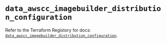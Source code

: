 # `data_awscc_imagebuilder_distribution_configuration`

Refer to the Terraform Registory for docs: [`data_awscc_imagebuilder_distribution_configuration`](https://registry.terraform.io/providers/hashicorp/awscc/0.70.0/docs/data-sources/imagebuilder_distribution_configuration).
